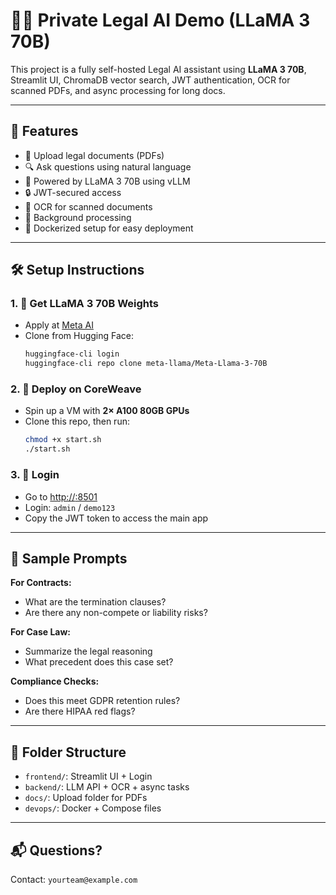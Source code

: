 # 🧑‍⚖️ Private Legal AI Demo (LLaMA 3 70B)

This project is a fully self-hosted Legal AI assistant using **LLaMA 3 70B**, Streamlit UI, ChromaDB vector search, JWT authentication, OCR for scanned PDFs, and async processing for long docs.

---

## 🚀 Features
- 📄 Upload legal documents (PDFs)
- 🔍 Ask questions using natural language
- 🧠 Powered by LLaMA 3 70B using vLLM
- 🔒 JWT-secured access
- 🧾 OCR for scanned documents
- 🔁 Background processing
- 🐳 Dockerized setup for easy deployment

---

## 🛠️ Setup Instructions

### 1. 🧠 Get LLaMA 3 70B Weights
- Apply at [Meta AI](https://ai.meta.com/resources/models-and-libraries/llama-3/)
- Clone from Hugging Face:
  ```bash
  huggingface-cli login
  huggingface-cli repo clone meta-llama/Meta-Llama-3-70B
  ```

### 2. 🧱 Deploy on CoreWeave
- Spin up a VM with **2× A100 80GB GPUs**
- Clone this repo, then run:
  ```bash
  chmod +x start.sh
  ./start.sh
  ```

### 3. 🔑 Login
- Go to [http://<YOUR-IP>:8501](http://<YOUR-IP>:8501)
- Login: `admin` / `demo123`
- Copy the JWT token to access the main app

---

## 🧪 Sample Prompts

**For Contracts:**
- What are the termination clauses?
- Are there any non-compete or liability risks?

**For Case Law:**
- Summarize the legal reasoning
- What precedent does this case set?

**Compliance Checks:**
- Does this meet GDPR retention rules?
- Are there HIPAA red flags?

---

## 📁 Folder Structure

- `frontend/`: Streamlit UI + Login
- `backend/`: LLM API + OCR + async tasks
- `docs/`: Upload folder for PDFs
- `devops/`: Docker + Compose files

---

## 📬 Questions?
Contact: `yourteam@example.com`
